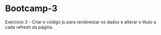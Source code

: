 # Bootcamp-3
Exercicio 3 - Criar o código js para randomizar os dados e alterar o titulo a cada refresh da página.

